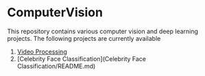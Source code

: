 # ComputerVision
This repository contains various computer vision and deep learning projects. The following projects are currently available
1) [Video Processing](VideoProcessing/README.md)
2) [Celebrity Face Classification](Celebrity Face Classification/README.md)
